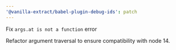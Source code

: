```yaml
---
'@vanilla-extract/babel-plugin-debug-ids': patch
---
```


Fix `args.at is not a function` error

Refactor argument traversal to ensure compatibility with node 14.
